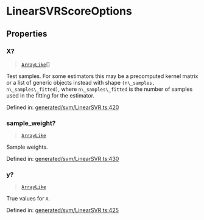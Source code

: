 # LinearSVRScoreOptions

## Properties

### X?

> [`ArrayLike`](../types/ArrayLike.md)[]

Test samples. For some estimators this may be a precomputed kernel matrix or a list of generic objects instead with shape `(n\_samples, n\_samples\_fitted)`, where `n\_samples\_fitted` is the number of samples used in the fitting for the estimator.

Defined in:  [generated/svm/LinearSVR.ts:420](https://github.com/transitive-bullshit/scikit-learn-ts/blob/122b3c0/packages/sklearn/src/generated/svm/LinearSVR.ts#L420)

### sample\_weight?

> [`ArrayLike`](../types/ArrayLike.md)

Sample weights.

Defined in:  [generated/svm/LinearSVR.ts:430](https://github.com/transitive-bullshit/scikit-learn-ts/blob/122b3c0/packages/sklearn/src/generated/svm/LinearSVR.ts#L430)

### y?

> [`ArrayLike`](../types/ArrayLike.md)

True values for `X`.

Defined in:  [generated/svm/LinearSVR.ts:425](https://github.com/transitive-bullshit/scikit-learn-ts/blob/122b3c0/packages/sklearn/src/generated/svm/LinearSVR.ts#L425)

